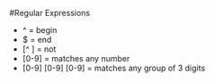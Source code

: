 #Regular Expressions
* ^ = begin
* $ = end
* [^ ] = not
* [0-9] = matches any number
* [0-9] [0-9] [0-9] = matches any group of 3 digits
